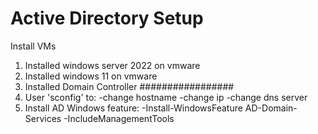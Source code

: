 # Active Directory Setup

Install VMs

1. Installed windows server 2022 on vmware
2. Installed windows 11 on vmware 
3. Installed Domain Controller
#################
1. User 'sconfig' to:
    -change hostname
    -change ip
    -change dns server
2. Install AD Windows feature:
    -Install-WindowsFeature AD-Domain-Services -IncludeManagementTools    